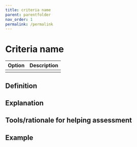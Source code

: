 ```yaml
---
title: criteria name
parent: parentfolder
nav_order: 1
permalink: /permalink
---
```


# Criteria name

|  **Option**        | **Description**            |
|:------------------:|----------------------------|
|  |  |


## Definition


## Explanation


## Tools/rationale for helping assessment


## Example

